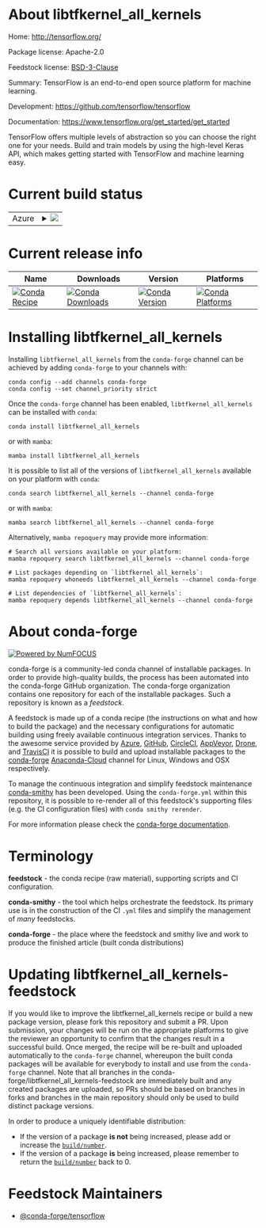 About libtfkernel_all_kernels
=============================

Home: http://tensorflow.org/

Package license: Apache-2.0

Feedstock license: [BSD-3-Clause](https://github.com/conda-forge/tensorflow-feedstock/blob/main/LICENSE.txt)

Summary: TensorFlow is an end-to-end open source platform for machine learning.

Development: https://github.com/tensorflow/tensorflow

Documentation: https://www.tensorflow.org/get_started/get_started

TensorFlow offers multiple levels of abstraction so you can choose the
right one for your needs. Build and train models by using the high-level
Keras API, which makes getting started with TensorFlow and machine learning
easy.


Current build status
====================


<table>
    
  <tr>
    <td>Azure</td>
    <td>
      <details>
        <summary>
          <a href="https://dev.azure.com/conda-forge/feedstock-builds/_build/latest?definitionId=4385&branchName=main">
            <img src="https://dev.azure.com/conda-forge/feedstock-builds/_apis/build/status/tensorflow-feedstock?branchName=main">
          </a>
        </summary>
        <table>
          <thead><tr><th>Variant</th><th>Status</th></tr></thead>
          <tbody><tr>
<<<<<<< HEAD
              <td>linux_64_abseil_cpp20210324.2c_compiler_version10cuda_compiler_version11.1cxx_compiler_version10grpc_cpp1.45python3.10.____cpython</td>
              <td>
                <a href="https://dev.azure.com/conda-forge/feedstock-builds/_build/latest?definitionId=4385&branchName=main">
                  <img src="https://dev.azure.com/conda-forge/feedstock-builds/_apis/build/status/tensorflow-feedstock?branchName=main&jobName=linux&configuration=linux_64_abseil_cpp20210324.2c_compiler_version10cuda_compiler_version11.1cxx_compiler_version10grpc_cpp1.45python3.10.____cpython" alt="variant">
                </a>
              </td>
            </tr><tr>
              <td>linux_64_abseil_cpp20210324.2c_compiler_version10cuda_compiler_version11.1cxx_compiler_version10grpc_cpp1.45python3.7.____cpython</td>
              <td>
                <a href="https://dev.azure.com/conda-forge/feedstock-builds/_build/latest?definitionId=4385&branchName=main">
                  <img src="https://dev.azure.com/conda-forge/feedstock-builds/_apis/build/status/tensorflow-feedstock?branchName=main&jobName=linux&configuration=linux_64_abseil_cpp20210324.2c_compiler_version10cuda_compiler_version11.1cxx_compiler_version10grpc_cpp1.45python3.7.____cpython" alt="variant">
                </a>
              </td>
            </tr><tr>
              <td>linux_64_abseil_cpp20210324.2c_compiler_version10cuda_compiler_version11.1cxx_compiler_version10grpc_cpp1.45python3.8.____cpython</td>
              <td>
                <a href="https://dev.azure.com/conda-forge/feedstock-builds/_build/latest?definitionId=4385&branchName=main">
                  <img src="https://dev.azure.com/conda-forge/feedstock-builds/_apis/build/status/tensorflow-feedstock?branchName=main&jobName=linux&configuration=linux_64_abseil_cpp20210324.2c_compiler_version10cuda_compiler_version11.1cxx_compiler_version10grpc_cpp1.45python3.8.____cpython" alt="variant">
                </a>
              </td>
            </tr><tr>
              <td>linux_64_abseil_cpp20210324.2c_compiler_version10cuda_compiler_version11.1cxx_compiler_version10grpc_cpp1.45python3.9.____cpython</td>
              <td>
                <a href="https://dev.azure.com/conda-forge/feedstock-builds/_build/latest?definitionId=4385&branchName=main">
                  <img src="https://dev.azure.com/conda-forge/feedstock-builds/_apis/build/status/tensorflow-feedstock?branchName=main&jobName=linux&configuration=linux_64_abseil_cpp20210324.2c_compiler_version10cuda_compiler_version11.1cxx_compiler_version10grpc_cpp1.45python3.9.____cpython" alt="variant">
                </a>
              </td>
            </tr><tr>
              <td>linux_64_abseil_cpp20210324.2c_compiler_version10cuda_compiler_version11.2cxx_compiler_version10grpc_cpp1.45python3.10.____cpython</td>
              <td>
                <a href="https://dev.azure.com/conda-forge/feedstock-builds/_build/latest?definitionId=4385&branchName=main">
                  <img src="https://dev.azure.com/conda-forge/feedstock-builds/_apis/build/status/tensorflow-feedstock?branchName=main&jobName=linux&configuration=linux_64_abseil_cpp20210324.2c_compiler_version10cuda_compiler_version11.2cxx_compiler_version10grpc_cpp1.45python3.10.____cpython" alt="variant">
                </a>
              </td>
            </tr><tr>
              <td>linux_64_abseil_cpp20210324.2c_compiler_version10cuda_compiler_version11.2cxx_compiler_version10grpc_cpp1.45python3.7.____cpython</td>
              <td>
                <a href="https://dev.azure.com/conda-forge/feedstock-builds/_build/latest?definitionId=4385&branchName=main">
                  <img src="https://dev.azure.com/conda-forge/feedstock-builds/_apis/build/status/tensorflow-feedstock?branchName=main&jobName=linux&configuration=linux_64_abseil_cpp20210324.2c_compiler_version10cuda_compiler_version11.2cxx_compiler_version10grpc_cpp1.45python3.7.____cpython" alt="variant">
                </a>
              </td>
            </tr><tr>
              <td>linux_64_abseil_cpp20210324.2c_compiler_version10cuda_compiler_version11.2cxx_compiler_version10grpc_cpp1.45python3.8.____cpython</td>
              <td>
                <a href="https://dev.azure.com/conda-forge/feedstock-builds/_build/latest?definitionId=4385&branchName=main">
                  <img src="https://dev.azure.com/conda-forge/feedstock-builds/_apis/build/status/tensorflow-feedstock?branchName=main&jobName=linux&configuration=linux_64_abseil_cpp20210324.2c_compiler_version10cuda_compiler_version11.2cxx_compiler_version10grpc_cpp1.45python3.8.____cpython" alt="variant">
                </a>
              </td>
            </tr><tr>
              <td>linux_64_abseil_cpp20210324.2c_compiler_version10cuda_compiler_version11.2cxx_compiler_version10grpc_cpp1.45python3.9.____cpython</td>
              <td>
                <a href="https://dev.azure.com/conda-forge/feedstock-builds/_build/latest?definitionId=4385&branchName=main">
                  <img src="https://dev.azure.com/conda-forge/feedstock-builds/_apis/build/status/tensorflow-feedstock?branchName=main&jobName=linux&configuration=linux_64_abseil_cpp20210324.2c_compiler_version10cuda_compiler_version11.2cxx_compiler_version10grpc_cpp1.45python3.9.____cpython" alt="variant">
                </a>
              </td>
            </tr><tr>
              <td>linux_64_abseil_cpp20210324.2c_compiler_version10cuda_compiler_versionNonecxx_compiler_version10grpc_cpp1.45python3.10.____cpython</td>
              <td>
                <a href="https://dev.azure.com/conda-forge/feedstock-builds/_build/latest?definitionId=4385&branchName=main">
                  <img src="https://dev.azure.com/conda-forge/feedstock-builds/_apis/build/status/tensorflow-feedstock?branchName=main&jobName=linux&configuration=linux_64_abseil_cpp20210324.2c_compiler_version10cuda_compiler_versionNonecxx_compiler_version10grpc_cpp1.45python3.10.____cpython" alt="variant">
                </a>
              </td>
            </tr><tr>
              <td>linux_64_abseil_cpp20210324.2c_compiler_version10cuda_compiler_versionNonecxx_compiler_version10grpc_cpp1.45python3.7.____cpython</td>
              <td>
                <a href="https://dev.azure.com/conda-forge/feedstock-builds/_build/latest?definitionId=4385&branchName=main">
                  <img src="https://dev.azure.com/conda-forge/feedstock-builds/_apis/build/status/tensorflow-feedstock?branchName=main&jobName=linux&configuration=linux_64_abseil_cpp20210324.2c_compiler_version10cuda_compiler_versionNonecxx_compiler_version10grpc_cpp1.45python3.7.____cpython" alt="variant">
                </a>
              </td>
            </tr><tr>
              <td>linux_64_abseil_cpp20210324.2c_compiler_version10cuda_compiler_versionNonecxx_compiler_version10grpc_cpp1.45python3.8.____cpython</td>
              <td>
                <a href="https://dev.azure.com/conda-forge/feedstock-builds/_build/latest?definitionId=4385&branchName=main">
                  <img src="https://dev.azure.com/conda-forge/feedstock-builds/_apis/build/status/tensorflow-feedstock?branchName=main&jobName=linux&configuration=linux_64_abseil_cpp20210324.2c_compiler_version10cuda_compiler_versionNonecxx_compiler_version10grpc_cpp1.45python3.8.____cpython" alt="variant">
                </a>
              </td>
            </tr><tr>
              <td>linux_64_abseil_cpp20210324.2c_compiler_version10cuda_compiler_versionNonecxx_compiler_version10grpc_cpp1.45python3.9.____cpython</td>
              <td>
                <a href="https://dev.azure.com/conda-forge/feedstock-builds/_build/latest?definitionId=4385&branchName=main">
                  <img src="https://dev.azure.com/conda-forge/feedstock-builds/_apis/build/status/tensorflow-feedstock?branchName=main&jobName=linux&configuration=linux_64_abseil_cpp20210324.2c_compiler_version10cuda_compiler_versionNonecxx_compiler_version10grpc_cpp1.45python3.9.____cpython" alt="variant">
                </a>
              </td>
            </tr><tr>
              <td>linux_64_abseil_cpp20210324.2c_compiler_version7cuda_compiler_version10.2cxx_compiler_version7grpc_cpp1.45python3.10.____cpython</td>
              <td>
                <a href="https://dev.azure.com/conda-forge/feedstock-builds/_build/latest?definitionId=4385&branchName=main">
                  <img src="https://dev.azure.com/conda-forge/feedstock-builds/_apis/build/status/tensorflow-feedstock?branchName=main&jobName=linux&configuration=linux_64_abseil_cpp20210324.2c_compiler_version7cuda_compiler_version10.2cxx_compiler_version7grpc_cpp1.45python3.10.____cpython" alt="variant">
                </a>
              </td>
            </tr><tr>
              <td>linux_64_abseil_cpp20210324.2c_compiler_version7cuda_compiler_version10.2cxx_compiler_version7grpc_cpp1.45python3.7.____cpython</td>
              <td>
                <a href="https://dev.azure.com/conda-forge/feedstock-builds/_build/latest?definitionId=4385&branchName=main">
                  <img src="https://dev.azure.com/conda-forge/feedstock-builds/_apis/build/status/tensorflow-feedstock?branchName=main&jobName=linux&configuration=linux_64_abseil_cpp20210324.2c_compiler_version7cuda_compiler_version10.2cxx_compiler_version7grpc_cpp1.45python3.7.____cpython" alt="variant">
                </a>
              </td>
            </tr><tr>
              <td>linux_64_abseil_cpp20210324.2c_compiler_version7cuda_compiler_version10.2cxx_compiler_version7grpc_cpp1.45python3.8.____cpython</td>
              <td>
                <a href="https://dev.azure.com/conda-forge/feedstock-builds/_build/latest?definitionId=4385&branchName=main">
                  <img src="https://dev.azure.com/conda-forge/feedstock-builds/_apis/build/status/tensorflow-feedstock?branchName=main&jobName=linux&configuration=linux_64_abseil_cpp20210324.2c_compiler_version7cuda_compiler_version10.2cxx_compiler_version7grpc_cpp1.45python3.8.____cpython" alt="variant">
                </a>
              </td>
            </tr><tr>
              <td>linux_64_abseil_cpp20210324.2c_compiler_version7cuda_compiler_version10.2cxx_compiler_version7grpc_cpp1.45python3.9.____cpython</td>
              <td>
                <a href="https://dev.azure.com/conda-forge/feedstock-builds/_build/latest?definitionId=4385&branchName=main">
                  <img src="https://dev.azure.com/conda-forge/feedstock-builds/_apis/build/status/tensorflow-feedstock?branchName=main&jobName=linux&configuration=linux_64_abseil_cpp20210324.2c_compiler_version7cuda_compiler_version10.2cxx_compiler_version7grpc_cpp1.45python3.9.____cpython" alt="variant">
                </a>
              </td>
            </tr><tr>
              <td>linux_64_abseil_cpp20210324.2c_compiler_version9cuda_compiler_version11.0cxx_compiler_version9grpc_cpp1.45python3.10.____cpython</td>
              <td>
                <a href="https://dev.azure.com/conda-forge/feedstock-builds/_build/latest?definitionId=4385&branchName=main">
                  <img src="https://dev.azure.com/conda-forge/feedstock-builds/_apis/build/status/tensorflow-feedstock?branchName=main&jobName=linux&configuration=linux_64_abseil_cpp20210324.2c_compiler_version9cuda_compiler_version11.0cxx_compiler_version9grpc_cpp1.45python3.10.____cpython" alt="variant">
                </a>
              </td>
            </tr><tr>
              <td>linux_64_abseil_cpp20210324.2c_compiler_version9cuda_compiler_version11.0cxx_compiler_version9grpc_cpp1.45python3.7.____cpython</td>
              <td>
                <a href="https://dev.azure.com/conda-forge/feedstock-builds/_build/latest?definitionId=4385&branchName=main">
                  <img src="https://dev.azure.com/conda-forge/feedstock-builds/_apis/build/status/tensorflow-feedstock?branchName=main&jobName=linux&configuration=linux_64_abseil_cpp20210324.2c_compiler_version9cuda_compiler_version11.0cxx_compiler_version9grpc_cpp1.45python3.7.____cpython" alt="variant">
                </a>
              </td>
            </tr><tr>
              <td>linux_64_abseil_cpp20210324.2c_compiler_version9cuda_compiler_version11.0cxx_compiler_version9grpc_cpp1.45python3.8.____cpython</td>
              <td>
                <a href="https://dev.azure.com/conda-forge/feedstock-builds/_build/latest?definitionId=4385&branchName=main">
                  <img src="https://dev.azure.com/conda-forge/feedstock-builds/_apis/build/status/tensorflow-feedstock?branchName=main&jobName=linux&configuration=linux_64_abseil_cpp20210324.2c_compiler_version9cuda_compiler_version11.0cxx_compiler_version9grpc_cpp1.45python3.8.____cpython" alt="variant">
                </a>
              </td>
            </tr><tr>
              <td>linux_64_abseil_cpp20210324.2c_compiler_version9cuda_compiler_version11.0cxx_compiler_version9grpc_cpp1.45python3.9.____cpython</td>
              <td>
                <a href="https://dev.azure.com/conda-forge/feedstock-builds/_build/latest?definitionId=4385&branchName=main">
                  <img src="https://dev.azure.com/conda-forge/feedstock-builds/_apis/build/status/tensorflow-feedstock?branchName=main&jobName=linux&configuration=linux_64_abseil_cpp20210324.2c_compiler_version9cuda_compiler_version11.0cxx_compiler_version9grpc_cpp1.45python3.9.____cpython" alt="variant">
                </a>
              </td>
            </tr><tr>
              <td>osx_64_abseil_cpp20210324.2grpc_cpp1.45python3.10.____cpython</td>
              <td>
                <a href="https://dev.azure.com/conda-forge/feedstock-builds/_build/latest?definitionId=4385&branchName=main">
                  <img src="https://dev.azure.com/conda-forge/feedstock-builds/_apis/build/status/tensorflow-feedstock?branchName=main&jobName=osx&configuration=osx_64_abseil_cpp20210324.2grpc_cpp1.45python3.10.____cpython" alt="variant">
                </a>
              </td>
            </tr><tr>
              <td>osx_64_abseil_cpp20210324.2grpc_cpp1.45python3.7.____cpython</td>
              <td>
                <a href="https://dev.azure.com/conda-forge/feedstock-builds/_build/latest?definitionId=4385&branchName=main">
                  <img src="https://dev.azure.com/conda-forge/feedstock-builds/_apis/build/status/tensorflow-feedstock?branchName=main&jobName=osx&configuration=osx_64_abseil_cpp20210324.2grpc_cpp1.45python3.7.____cpython" alt="variant">
                </a>
              </td>
            </tr><tr>
              <td>osx_64_abseil_cpp20210324.2grpc_cpp1.45python3.8.____cpython</td>
              <td>
                <a href="https://dev.azure.com/conda-forge/feedstock-builds/_build/latest?definitionId=4385&branchName=main">
                  <img src="https://dev.azure.com/conda-forge/feedstock-builds/_apis/build/status/tensorflow-feedstock?branchName=main&jobName=osx&configuration=osx_64_abseil_cpp20210324.2grpc_cpp1.45python3.8.____cpython" alt="variant">
                </a>
              </td>
            </tr><tr>
              <td>osx_64_abseil_cpp20210324.2grpc_cpp1.45python3.9.____cpython</td>
              <td>
                <a href="https://dev.azure.com/conda-forge/feedstock-builds/_build/latest?definitionId=4385&branchName=main">
                  <img src="https://dev.azure.com/conda-forge/feedstock-builds/_apis/build/status/tensorflow-feedstock?branchName=main&jobName=osx&configuration=osx_64_abseil_cpp20210324.2grpc_cpp1.45python3.9.____cpython" alt="variant">
                </a>
              </td>
            </tr><tr>
              <td>osx_arm64_abseil_cpp20210324.2grpc_cpp1.45python3.10.____cpython</td>
              <td>
                <a href="https://dev.azure.com/conda-forge/feedstock-builds/_build/latest?definitionId=4385&branchName=main">
                  <img src="https://dev.azure.com/conda-forge/feedstock-builds/_apis/build/status/tensorflow-feedstock?branchName=main&jobName=osx&configuration=osx_arm64_abseil_cpp20210324.2grpc_cpp1.45python3.10.____cpython" alt="variant">
                </a>
              </td>
            </tr><tr>
              <td>osx_arm64_abseil_cpp20210324.2grpc_cpp1.45python3.8.____cpython</td>
              <td>
                <a href="https://dev.azure.com/conda-forge/feedstock-builds/_build/latest?definitionId=4385&branchName=main">
                  <img src="https://dev.azure.com/conda-forge/feedstock-builds/_apis/build/status/tensorflow-feedstock?branchName=main&jobName=osx&configuration=osx_arm64_abseil_cpp20210324.2grpc_cpp1.45python3.8.____cpython" alt="variant">
                </a>
              </td>
            </tr><tr>
              <td>osx_arm64_abseil_cpp20210324.2grpc_cpp1.45python3.9.____cpython</td>
              <td>
                <a href="https://dev.azure.com/conda-forge/feedstock-builds/_build/latest?definitionId=4385&branchName=main">
                  <img src="https://dev.azure.com/conda-forge/feedstock-builds/_apis/build/status/tensorflow-feedstock?branchName=main&jobName=osx&configuration=osx_arm64_abseil_cpp20210324.2grpc_cpp1.45python3.9.____cpython" alt="variant">
=======
              <td>linux_64_c_compiler_version10cuda_compiler_version11.1cudnn8cxx_compiler_version10</td>
              <td>
                <a href="https://dev.azure.com/conda-forge/feedstock-builds/_build/latest?definitionId=4385&branchName=main">
                  <img src="https://dev.azure.com/conda-forge/feedstock-builds/_apis/build/status/tensorflow-feedstock?branchName=main&jobName=linux&configuration=linux_64_c_compiler_version10cuda_compiler_version11.1cudnn8cxx_compiler_version10" alt="variant">
                </a>
              </td>
            </tr><tr>
              <td>linux_64_c_compiler_version10cuda_compiler_version11.2cudnn8cxx_compiler_version10</td>
              <td>
                <a href="https://dev.azure.com/conda-forge/feedstock-builds/_build/latest?definitionId=4385&branchName=main">
                  <img src="https://dev.azure.com/conda-forge/feedstock-builds/_apis/build/status/tensorflow-feedstock?branchName=main&jobName=linux&configuration=linux_64_c_compiler_version10cuda_compiler_version11.2cudnn8cxx_compiler_version10" alt="variant">
                </a>
              </td>
            </tr><tr>
              <td>linux_64_c_compiler_version10cuda_compiler_versionNonecudnnundefinedcxx_compiler_version10</td>
              <td>
                <a href="https://dev.azure.com/conda-forge/feedstock-builds/_build/latest?definitionId=4385&branchName=main">
                  <img src="https://dev.azure.com/conda-forge/feedstock-builds/_apis/build/status/tensorflow-feedstock?branchName=main&jobName=linux&configuration=linux_64_c_compiler_version10cuda_compiler_versionNonecudnnundefinedcxx_compiler_version10" alt="variant">
                </a>
              </td>
            </tr><tr>
              <td>linux_64_c_compiler_version7cuda_compiler_version10.2cudnn7cxx_compiler_version7</td>
              <td>
                <a href="https://dev.azure.com/conda-forge/feedstock-builds/_build/latest?definitionId=4385&branchName=main">
                  <img src="https://dev.azure.com/conda-forge/feedstock-builds/_apis/build/status/tensorflow-feedstock?branchName=main&jobName=linux&configuration=linux_64_c_compiler_version7cuda_compiler_version10.2cudnn7cxx_compiler_version7" alt="variant">
                </a>
              </td>
            </tr><tr>
              <td>linux_64_c_compiler_version9cuda_compiler_version11.0cudnn8cxx_compiler_version9</td>
              <td>
                <a href="https://dev.azure.com/conda-forge/feedstock-builds/_build/latest?definitionId=4385&branchName=main">
                  <img src="https://dev.azure.com/conda-forge/feedstock-builds/_apis/build/status/tensorflow-feedstock?branchName=main&jobName=linux&configuration=linux_64_c_compiler_version9cuda_compiler_version11.0cudnn8cxx_compiler_version9" alt="variant">
                </a>
              </td>
            </tr><tr>
              <td>osx_64</td>
              <td>
                <a href="https://dev.azure.com/conda-forge/feedstock-builds/_build/latest?definitionId=4385&branchName=main">
                  <img src="https://dev.azure.com/conda-forge/feedstock-builds/_apis/build/status/tensorflow-feedstock?branchName=main&jobName=osx&configuration=osx_64_" alt="variant">
                </a>
              </td>
            </tr><tr>
              <td>osx_arm64</td>
              <td>
                <a href="https://dev.azure.com/conda-forge/feedstock-builds/_build/latest?definitionId=4385&branchName=main">
                  <img src="https://dev.azure.com/conda-forge/feedstock-builds/_apis/build/status/tensorflow-feedstock?branchName=main&jobName=osx&configuration=osx_arm64_" alt="variant">
>>>>>>> 5a515a2 (Build libtkernel_add_kernels as standalone package)
                </a>
              </td>
            </tr>
          </tbody>
        </table>
      </details>
    </td>
  </tr>
</table>

Current release info
====================

| Name | Downloads | Version | Platforms |
| --- | --- | --- | --- |
| [![Conda Recipe](https://img.shields.io/badge/recipe-libtfkernel_all_kernels-green.svg)](https://anaconda.org/conda-forge/libtfkernel_all_kernels) | [![Conda Downloads](https://img.shields.io/conda/dn/conda-forge/libtfkernel_all_kernels.svg)](https://anaconda.org/conda-forge/libtfkernel_all_kernels) | [![Conda Version](https://img.shields.io/conda/vn/conda-forge/libtfkernel_all_kernels.svg)](https://anaconda.org/conda-forge/libtfkernel_all_kernels) | [![Conda Platforms](https://img.shields.io/conda/pn/conda-forge/libtfkernel_all_kernels.svg)](https://anaconda.org/conda-forge/libtfkernel_all_kernels) |

Installing libtfkernel_all_kernels
==================================

Installing `libtfkernel_all_kernels` from the `conda-forge` channel can be achieved by adding `conda-forge` to your channels with:

```
conda config --add channels conda-forge
conda config --set channel_priority strict
```

Once the `conda-forge` channel has been enabled, `libtfkernel_all_kernels` can be installed with `conda`:

```
conda install libtfkernel_all_kernels
```

or with `mamba`:

```
mamba install libtfkernel_all_kernels
```

It is possible to list all of the versions of `libtfkernel_all_kernels` available on your platform with `conda`:

```
conda search libtfkernel_all_kernels --channel conda-forge
```

or with `mamba`:

```
mamba search libtfkernel_all_kernels --channel conda-forge
```

Alternatively, `mamba repoquery` may provide more information:

```
# Search all versions available on your platform:
mamba repoquery search libtfkernel_all_kernels --channel conda-forge

# List packages depending on `libtfkernel_all_kernels`:
mamba repoquery whoneeds libtfkernel_all_kernels --channel conda-forge

# List dependencies of `libtfkernel_all_kernels`:
mamba repoquery depends libtfkernel_all_kernels --channel conda-forge
```


About conda-forge
=================

[![Powered by
NumFOCUS](https://img.shields.io/badge/powered%20by-NumFOCUS-orange.svg?style=flat&colorA=E1523D&colorB=007D8A)](https://numfocus.org)

conda-forge is a community-led conda channel of installable packages.
In order to provide high-quality builds, the process has been automated into the
conda-forge GitHub organization. The conda-forge organization contains one repository
for each of the installable packages. Such a repository is known as a *feedstock*.

A feedstock is made up of a conda recipe (the instructions on what and how to build
the package) and the necessary configurations for automatic building using freely
available continuous integration services. Thanks to the awesome service provided by
[Azure](https://azure.microsoft.com/en-us/services/devops/), [GitHub](https://github.com/),
[CircleCI](https://circleci.com/), [AppVeyor](https://www.appveyor.com/),
[Drone](https://cloud.drone.io/welcome), and [TravisCI](https://travis-ci.com/)
it is possible to build and upload installable packages to the
[conda-forge](https://anaconda.org/conda-forge) [Anaconda-Cloud](https://anaconda.org/)
channel for Linux, Windows and OSX respectively.

To manage the continuous integration and simplify feedstock maintenance
[conda-smithy](https://github.com/conda-forge/conda-smithy) has been developed.
Using the ``conda-forge.yml`` within this repository, it is possible to re-render all of
this feedstock's supporting files (e.g. the CI configuration files) with ``conda smithy rerender``.

For more information please check the [conda-forge documentation](https://conda-forge.org/docs/).

Terminology
===========

**feedstock** - the conda recipe (raw material), supporting scripts and CI configuration.

**conda-smithy** - the tool which helps orchestrate the feedstock.
                   Its primary use is in the construction of the CI ``.yml`` files
                   and simplify the management of *many* feedstocks.

**conda-forge** - the place where the feedstock and smithy live and work to
                  produce the finished article (built conda distributions)


Updating libtfkernel_all_kernels-feedstock
==========================================

If you would like to improve the libtfkernel_all_kernels recipe or build a new
package version, please fork this repository and submit a PR. Upon submission,
your changes will be run on the appropriate platforms to give the reviewer an
opportunity to confirm that the changes result in a successful build. Once
merged, the recipe will be re-built and uploaded automatically to the
`conda-forge` channel, whereupon the built conda packages will be available for
everybody to install and use from the `conda-forge` channel.
Note that all branches in the conda-forge/libtfkernel_all_kernels-feedstock are
immediately built and any created packages are uploaded, so PRs should be based
on branches in forks and branches in the main repository should only be used to
build distinct package versions.

In order to produce a uniquely identifiable distribution:
 * If the version of a package **is not** being increased, please add or increase
   the [``build/number``](https://docs.conda.io/projects/conda-build/en/latest/resources/define-metadata.html#build-number-and-string).
 * If the version of a package **is** being increased, please remember to return
   the [``build/number``](https://docs.conda.io/projects/conda-build/en/latest/resources/define-metadata.html#build-number-and-string)
   back to 0.

Feedstock Maintainers
=====================

* [@conda-forge/tensorflow](https://github.com/conda-forge/tensorflow/)

